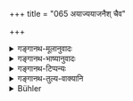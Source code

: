 +++
title = "065 अयाज्ययाजनैश् चैव"

+++

<details><summary>गङ्गानथ-मूलानुवादः</summary>

By sacrificing for men unworthy to offer sacrifices and by denying (the future rewards for good) works, families, deficient in the (knowledge of the) Veda, quickly perish.—(65)


(Note: the above is an alternate translation by George Bühler)


Verses 57—66 are omitted by Medhātithi. [Query—are they interpolations?] “These are very probably a later addition. The corresponding section in the Mahābhārata, 13.46 stops right here also.”—Hopkins. They are all quoted in Vivādaratnākara and in Parāśaramādhava.
</details>

<details><summary>गङ्गानथ-भाष्यानुवादः</summary>

\[Verses 57 to 66 have been omitted by Medhātithi.\]
</details>

<details><summary>गङ्गानथ-टिप्पन्यः</summary>

> Verses 57—66 are omitted by Medhātithi. *\[Query*—are they > interpolations?\] “These are very probably a later addition. The > corresponding section in the Mahābhārata, 13.46 stops right here > also.”—Hopkins. They are all quoted in *Vivādaratnākara* and in > *Parāśaramādhava*.

This verse is quoted in *Vidhānapārijāta* (p. 676) as setting forth the causes of the degradation of families; and it explains ‘*mantrataḥ*’ as ‘*vedaiḥ*’, ‘in Veda’;—also to the same effect, in *Vīramitrodaya* (Saṃskāra, p. 589);—and in *Smṛticandrikā* (Saṃskāra p. 208).
</details>

<details><summary>गङ्गानथ-तुल्य-वाक्यानि</summary>

**(verses 3.64-66)  
**

See Comparative notes for [Verse 3.64].
</details>

<details><summary>Bühler</summary>

065	By sacrificing for men unworthy to offer sacrifices and by denying (the future rewards for good) works, families, deficient in the (knowledge of the) Veda, quickly perish.
</details>
